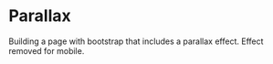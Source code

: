 # Parallax
Building a page with bootstrap that includes a parallax effect. Effect removed for mobile.
